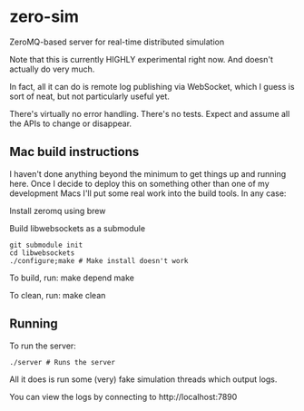 zero-sim
========

ZeroMQ-based server for real-time distributed simulation

Note that this is currently HIGHLY experimental right now. And doesn't actually do
very much.

In fact, all it can do is remote log publishing via WebSocket, which I guess is sort of
neat, but not particularly useful yet.

There's virtually no error handling.
There's no tests.
Expect and assume all the APIs to change or disappear.

## Mac build instructions

I haven't done anything beyond the minimum to get things up and running here. Once
I decide to deploy this on something other than one of my development Macs I'll put
some real work into the build tools. In any case:

Install zeromq using brew

Build libwebsockets as a submodule

    git submodule init
    cd libwebsockets
    ./configure;make # Make install doesn't work

To build, run:
    make depend
    make

To clean, run:
    make clean

## Running
To run the server:

    ./server # Runs the server

All it does is run some (very) fake simulation threads which output logs.

You can view the logs by connecting to http://localhost:7890